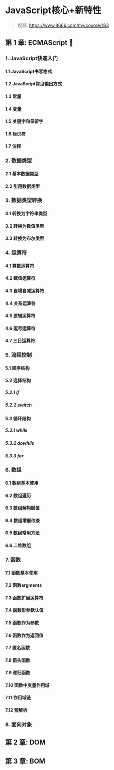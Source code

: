 # JavaScript核心+新特性

> 视频: https://www.it666.com/my/course/183

## 第 1 章: ECMAScript 🚩

### 1. JavaScript快速入门

#### 1.1 JavaScript书写格式

#### 1.2 JavaScript常见输出方式

#### 1.3 常量

#### 1.4 变量

#### 1.5 关键字和保留字

#### 1.6 标识符

#### 1.7 注释

### 2. 数据类型

#### 2.1 基本数据类型

#### 2.2 引用数据类型

### 3. 数据类型转换

#### 3.1 转换为字符串类型

#### 3.2 转换为数值类型

#### 3.3 转换为布尔类型

### 4. 运算符

#### 4.1 算数运算符

#### 4.2 赋值运算符

#### 4.3 自增自减运算符

#### 4.4 关系运算符

#### 4.5 逻辑运算符

#### 4.6 逗号运算符

#### 4.7 三目运算符



### 5. 流程控制

#### 5.1 顺序结构



#### 5.2 选择结构

##### 5.2.1 if

##### 5.2.2 switch

#### 5.3 循环结构

##### 5.3.1 while

##### 5.3.2 dowhile

##### 5.3.3 for



### 6. 数组

#### 6.1 数组基本使用

#### 6.2 数组遍历

#### 6.3 数组解构赋值

#### 6.4 数组增删改查

#### 6.5 数组常用方法

#### 6.6 二维数组



### 7. 函数

#### 7.1 函数基本使用

#### 7.2 函数argments

#### 7.3 函数扩展运算符

#### 7.4 函数形参默认值

#### 7.5 函数作为参数

#### 7.6 函数作为返回值

#### 7.7 匿名函数

#### 7.8 箭头函数

#### 7.9 递归函数

#### 7.10 函数中变量作用域

#### 7.11 作用域链

#### 7.12 预解析



### 8. 面向对象





## 第 2 章: DOM



## 第 3 章: BOM



